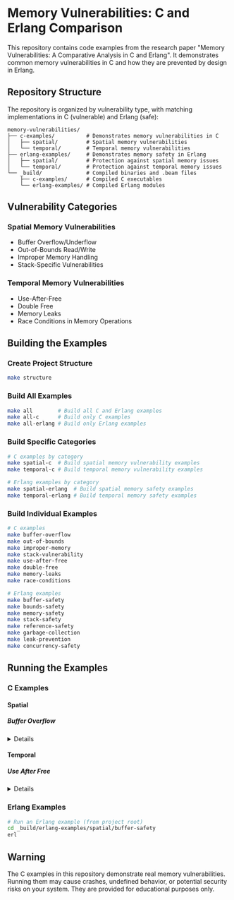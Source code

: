 # Memory Vulnerabilities: C and Erlang Comparison

This repository contains code examples from the research paper "Memory Vulnerabilities: A Comparative Analysis in C and Erlang". It demonstrates common memory vulnerabilities in C and how they are prevented by design in Erlang.

## Repository Structure

The repository is organized by vulnerability type, with matching implementations in C (vulnerable) and Erlang (safe):

```
memory-vulnerabilities/
├── c-examples/          # Demonstrates memory vulnerabilities in C
│   ├── spatial/         # Spatial memory vulnerabilities
│   └── temporal/        # Temporal memory vulnerabilities
├── erlang-examples/     # Demonstrates memory safety in Erlang
│   ├── spatial/         # Protection against spatial memory issues
│   └── temporal/        # Protection against temporal memory issues
└── _build/              # Compiled binaries and .beam files
    ├── c-examples/      # Compiled C executables
    └── erlang-examples/ # Compiled Erlang modules
```

## Vulnerability Categories

### Spatial Memory Vulnerabilities
- Buffer Overflow/Underflow
- Out-of-Bounds Read/Write
- Improper Memory Handling
- Stack-Specific Vulnerabilities

### Temporal Memory Vulnerabilities
- Use-After-Free
- Double Free
- Memory Leaks
- Race Conditions in Memory Operations

## Building the Examples

### Create Project Structure
```bash
make structure
```

### Build All Examples
```bash
make all        # Build all C and Erlang examples
make all-c      # Build only C examples
make all-erlang # Build only Erlang examples
```

### Build Specific Categories
```bash
# C examples by category
make spatial-c  # Build spatial memory vulnerability examples
make temporal-c # Build temporal memory vulnerability examples

# Erlang examples by category
make spatial-erlang  # Build spatial memory safety examples
make temporal-erlang # Build temporal memory safety examples
```

### Build Individual Examples
```bash
# C examples
make buffer-overflow
make out-of-bounds
make improper-memory
make stack-vulnerability
make use-after-free
make double-free
make memory-leaks
make race-conditions

# Erlang examples
make buffer-safety
make bounds-safety
make memory-safety
make stack-safety
make reference-safety
make garbage-collection
make leak-prevention
make concurrency-safety
```

## Running the Examples

### C Examples

#### Spatial

##### Buffer Overflow

<details>
    
Access the folder:
```bash
cd _build/c-examples/spatial/buffer-overflow
```

The canonical example:
```bash
# Run the example
./example
# show the log of the overflow
sudo dmesg | tail -n 5
```

Pratical example:
```bash
./login
# Exploit
(echo -e "$(./exploit_login.py)"; cat) | ./login
# run the attack
ls
cat password.txt
exit
```

</details>


#### Temporal

##### Use After Free

<details>

Access the folder:
```bash
cd _build/c-examples/temporal/use-after-free
```

The canonical example:
```bash
# Run the example
./example
```

Pratical example:
```bash
./adduser
# Exploit
./exploit_adduser.py | ./adduser
```

</details>

### Erlang Examples

```bash
# Run an Erlang example (from project root)
cd _build/erlang-examples/spatial/buffer-safety
erl
```

## Warning

The C examples in this repository demonstrate real memory vulnerabilities. Running them may cause crashes, undefined behavior, or potential security risks on your system. They are provided for educational purposes only.
